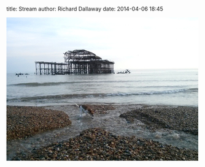 
title: Stream
author: Richard Dallaway
date: 2014-04-06 18:45

<div><a href="/media/tp_stream.jpg"><img src="/media/tp_thumb_stream.jpg" width="500" height="375"/></a></div>

  
      
